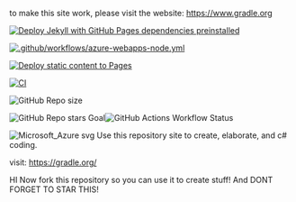 to make this site work, please visit the website: https://www.gradle.org



[![Deploy Jekyll with GitHub Pages dependencies preinstalled](https://github.com/As90909w/Coding-for-web-development/actions/workflows/jekyll-gh-pages.yml/badge.svg?branch=main&event=workflow_dispatch)](https://github.com/As90909w/Coding-for-web-development/actions/workflows/jekyll-gh-pages.yml)

[![.github/workflows/azure-webapps-node.yml](https://github.com/As90909w/Coding-for-web-development/actions/workflows/azure-webapps-node.yml/badge.svg?event=workflow_run)](https://github.com/As90909w/Coding-for-web-development/actions/workflows/azure-webapps-node.yml)

[![Deploy static content to Pages](https://github.com/As90909w/Coding-for-web-development/actions/workflows/static.yml/badge.svg)](https://github.com/As90909w/Coding-for-web-development/actions/workflows/static.yml)

[![CI](https://github.com/As90909w/Coding-for-web-development/actions/workflows/Run.yml/badge.svg)](https://github.com/As90909w/Coding-for-web-development/actions/workflows/Run.yml)

![GitHub Repo size](https://img.shields.io/github/repo-size/3kh0/3kh0-lite?style=flat&label=Repo%20size)

![GitHub Repo stars Goal](https://img.shields.io/github/stars/3kh0/3kh0-lite?style=flat&label=Repo%20stars&color=yellow&link=https%3A%2F%2Fgithub.com%2F3kh0%2F3kh0-lite%2Fstargazers)![GitHub Actions Workflow Status](https://img.shields.io/github/actions/workflow/status/3kh0/3kh0.net/testbuild.yml?label=Build)

![Microsoft_Azure svg](https://github.com/As90909w/Coding-for-web-development/assets/163041654/accdfd2f-7f88-4b17-a27f-df2826d7a9a7)
Use this repository site to create, elaborate, and c# coding.

visit: https://gradle.org/

HI Now fork this repository so you can use it to create stuff! And DONT FORGET TO STAR THIS!

          
         
